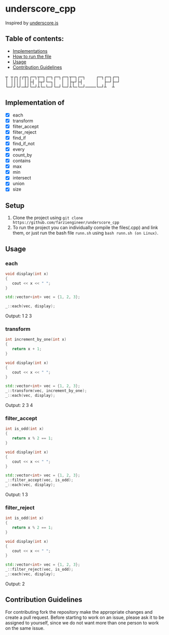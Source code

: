 # underscore_cpp
Inspired by [underscore.js](https://underscorejs.org) <br>
## Table of contents:
* [Implementations](./README.md#implementation-of)
* [How to run the file](./README.md#setup)
* [Usage](./README.md#usage)
* [Contribution Guidelines](./README.md#contribution-guidelines)

<pre>
┬ ┬┌┐┌┌┬┐┌─┐┬─┐┌─┐┌─┐┌─┐┬─┐┌─┐    ┌─┐┌─┐┌─┐
│ ││││ ││├┤ ├┬┘└─┐│  │ │├┬┘├┤     │  ├─┘├─┘
└─┘┘└┘─┴┘└─┘┴└─└─┘└─┘└─┘┴└─└─┘────└─┘┴  ┴  
</pre>
## Implementation of 
- [x] each
- [x] transform
- [x] filter_accept
- [x] filter_reject
- [x] find_if
- [x] find_if_not
- [x] every
- [x] count_by
- [x] contains
- [x] max
- [x] min
- [x] intersect
- [x] union
- [x] size
## Setup
1. Clone the project using `git clone https://github.com/farziengineer/underscore_cpp` 
2. To run the project you can individually compile the files(.cpp) and link them, or just run the bash file `runn.sh` 
   using `bash runn.sh (on Linux)`. 
## Usage
### each
```C++
void display(int x)
{
   cout << x << " ";
}

std::vector<int> vec = {1, 2, 3};

_::each(vec, display);
```
Output: 1 2 3
### transform
```C++
int increment_by_one(int x)
{
   return x + 1;
}

void display(int x)
{
   cout << x << " ";
}

std::vector<int> vec = {1, 2, 3}; 
_::transform(vec, increment_by_one);
_::each(vec, display);
```
Output: 2 3 4 
### filter_accept
```C++
int is_odd(int x)
{
   return x % 2 == 1;
}

void display(int x)
{
   cout << x << " ";
}

std::vector<int> vec = {1, 2, 3}; 
_::filter_accept(vec, is_odd);
_::each(vec, display);
```
Output: 1 3 
### filter_reject
```C++
int is_odd(int x)
{
   return x % 2 == 1;
}

void display(int x)
{
   cout << x << " ";
}

std::vector<int> vec = {1, 2, 3}; 
_::filter_reject(vec, is_odd);
_::each(vec, display);
```
Output: 2 



## Contribution Guidelines
For contributing fork the repository make the appropriate changes and create a pull request. Before starting to work on an issue, please ask it to be assigned to yourself, since we do not want more than one person to work on the same issue.
